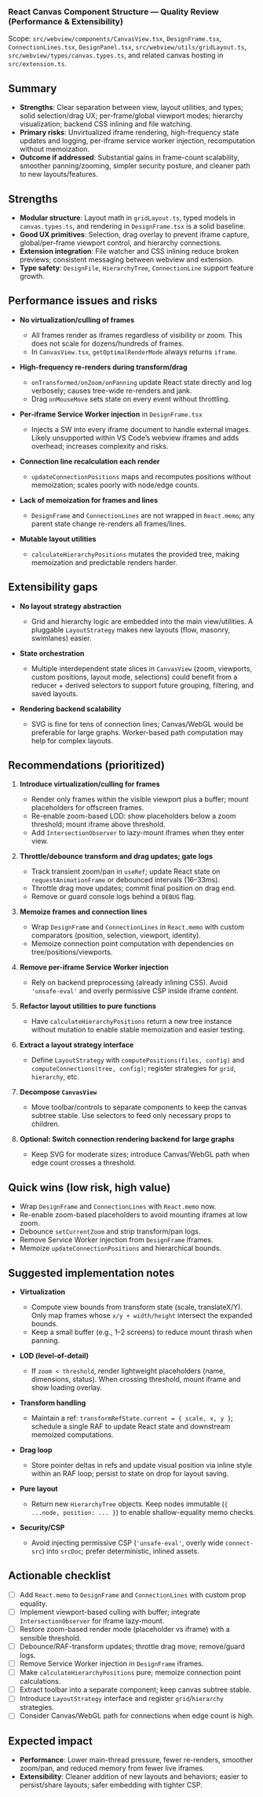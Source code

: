 ### React Canvas Component Structure — Quality Review (Performance & Extensibility)

Scope: `src/webview/components/CanvasView.tsx`, `DesignFrame.tsx`, `ConnectionLines.tsx`, `DesignPanel.tsx`, `src/webview/utils/gridLayout.ts`, `src/webview/types/canvas.types.ts`, and related canvas hosting in `src/extension.ts`.

## Summary
- **Strengths**: Clear separation between view, layout utilities, and types; solid selection/drag UX; per-frame/global viewport modes; hierarchy visualization; backend CSS inlining and file watching.
- **Primary risks**: Unvirtualized iframe rendering, high-frequency state updates and logging, per-iframe service worker injection, recomputation without memoization.
- **Outcome if addressed**: Substantial gains in frame-count scalability, smoother panning/zooming, simpler security posture, and cleaner path to new layouts/features.

## Strengths
- **Modular structure**: Layout math in `gridLayout.ts`, typed models in `canvas.types.ts`, and rendering in `DesignFrame.tsx` is a solid baseline.
- **Good UX primitives**: Selection, drag overlay to prevent iframe capture, global/per-frame viewport control, and hierarchy connections.
- **Extension integration**: File watcher and CSS inlining reduce broken previews; consistent messaging between webview and extension.
- **Type safety**: `DesignFile`, `HierarchyTree`, `ConnectionLine` support feature growth.

## Performance issues and risks
- **No virtualization/culling of frames**
  - All frames render as iframes regardless of visibility or zoom. This does not scale for dozens/hundreds of frames.
  - In `CanvasView.tsx`, `getOptimalRenderMode` always returns `iframe`.

- **High-frequency re-renders during transform/drag**
  - `onTransformed/onZoom/onPanning` update React state directly and log verbosely; causes tree-wide re-renders and jank.
  - Drag `onMouseMove` sets state on every event without throttling.

- **Per-iframe Service Worker injection** in `DesignFrame.tsx`
  - Injects a SW into every iframe document to handle external images. Likely unsupported within VS Code’s webview iframes and adds overhead; increases complexity and risks.

- **Connection line recalculation each render**
  - `updateConnectionPositions` maps and recomputes positions without memoization; scales poorly with node/edge counts.

- **Lack of memoization for frames and lines**
  - `DesignFrame` and `ConnectionLines` are not wrapped in `React.memo`; any parent state change re-renders all frames/lines.

- **Mutable layout utilities**
  - `calculateHierarchyPositions` mutates the provided tree, making memoization and predictable renders harder.

## Extensibility gaps
- **No layout strategy abstraction**
  - Grid and hierarchy logic are embedded into the main view/utilities. A pluggable `LayoutStrategy` makes new layouts (flow, masonry, swimlanes) easier.

- **State orchestration**
  - Multiple interdependent state slices in `CanvasView` (zoom, viewports, custom positions, layout mode, selections) could benefit from a reducer + derived selectors to support future grouping, filtering, and saved layouts.

- **Rendering backend scalability**
  - SVG is fine for tens of connection lines; Canvas/WebGL would be preferable for large graphs. Worker-based path computation may help for complex layouts.

## Recommendations (prioritized)
1. **Introduce virtualization/culling for frames**
   - Render only frames within the visible viewport plus a buffer; mount placeholders for offscreen frames.
   - Re-enable zoom-based LOD: show placeholders below a zoom threshold; mount iframe above threshold.
   - Add `IntersectionObserver` to lazy-mount iframes when they enter view.

2. **Throttle/debounce transform and drag updates; gate logs**
   - Track transient zoom/pan in `useRef`; update React state on `requestAnimationFrame` or debounced intervals (16–33ms).
   - Throttle drag move updates; commit final position on drag end.
   - Remove or guard console logs behind a `DEBUG` flag.

3. **Memoize frames and connection lines**
   - Wrap `DesignFrame` and `ConnectionLines` in `React.memo` with custom comparators (position, selection, viewport, identity).
   - Memoize connection point computation with dependencies on tree/positions/viewports.

4. **Remove per-iframe Service Worker injection**
   - Rely on backend preprocessing (already inlining CSS). Avoid `'unsafe-eval'` and overly permissive CSP inside iframe content.

5. **Refactor layout utilities to pure functions**
   - Have `calculateHierarchyPositions` return a new tree instance without mutation to enable stable memoization and easier testing.

6. **Extract a layout strategy interface**
   - Define `LayoutStrategy` with `computePositions(files, config)` and `computeConnections(tree, config)`; register strategies for `grid`, `hierarchy`, etc.

7. **Decompose `CanvasView`**
   - Move toolbar/controls to separate components to keep the canvas subtree stable. Use selectors to feed only necessary props to children.

8. **Optional: Switch connection rendering backend for large graphs**
   - Keep SVG for moderate sizes; introduce Canvas/WebGL path when edge count crosses a threshold.

## Quick wins (low risk, high value)
- Wrap `DesignFrame` and `ConnectionLines` with `React.memo` now.
- Re-enable zoom-based placeholders to avoid mounting iframes at low zoom.
- Debounce `setCurrentZoom` and strip transform/pan logs.
- Remove Service Worker injection from `DesignFrame` iframes.
- Memoize `updateConnectionPositions` and hierarchical bounds.

## Suggested implementation notes
- **Virtualization**
  - Compute view bounds from transform state (scale, translateX/Y). Only map frames whose `x/y + width/height` intersect the expanded bounds.
  - Keep a small buffer (e.g., 1–2 screens) to reduce mount thrash when panning.

- **LOD (level-of-detail)**
  - If `zoom < threshold`, render lightweight placeholders (name, dimensions, status). When crossing threshold, mount iframe and show loading overlay.

- **Transform handling**
  - Maintain a ref: `transformRefState.current = { scale, x, y }`; schedule a single RAF to update React state and downstream memoized computations.

- **Drag loop**
  - Store pointer deltas in refs and update visual position via inline style within an RAF loop; persist to state on drop for layout saving.

- **Pure layout**
  - Return new `HierarchyTree` objects. Keep nodes immutable (`{ ...node, position: ... }`) to enable shallow-equality memo checks.

- **Security/CSP**
  - Avoid injecting permissive CSP (`'unsafe-eval'`, overly wide `connect-src`) into `srcDoc`; prefer deterministic, inlined assets.

## Actionable checklist
- [ ] Add `React.memo` to `DesignFrame` and `ConnectionLines` with custom prop equality.
- [ ] Implement viewport-based culling with buffer; integrate `IntersectionObserver` for iframe lazy-mount.
- [ ] Restore zoom-based render mode (placeholder vs iframe) with a sensible threshold.
- [ ] Debounce/RAF-transform updates; throttle drag move; remove/guard logs.
- [ ] Remove Service Worker injection in `DesignFrame` iframes.
- [ ] Make `calculateHierarchyPositions` pure; memoize connection point calculations.
- [ ] Extract toolbar into a separate component; keep canvas subtree stable.
- [ ] Introduce `LayoutStrategy` interface and register `grid`/`hierarchy` strategies.
- [ ] Consider Canvas/WebGL path for connections when edge count is high.

## Expected impact
- **Performance**: Lower main-thread pressure, fewer re-renders, smoother zoom/pan, and reduced memory from fewer live iframes.
- **Extensibility**: Cleaner addition of new layouts and behaviors; easier to persist/share layouts; safer embedding with tighter CSP.


